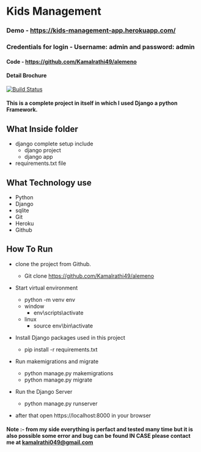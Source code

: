 # Kids Management
### Demo - https://kids-management-app.herokuapp.com/
### Credentials for login - Username: admin and password: admin
#### Code - https://github.com/Kamalrathi49/alemeno
#### Detail Brochure

[![Build Status](https://travis-ci.org/joemccann/dillinger.svg?branch=master)](https://travis-ci.org/joemccann/dillinger)

#### This is a complete project in itself in which I used Django a python Framework.
## What Inside folder
- django complete setup include
    - django project
    - django app
- requirements.txt file

## What Technology use
- Python
- Django
- sqlite
- Git
- Heroku
- Github


## How To Run 
- clone the project from Github.
  -  Git clone https://github.com/Kamalrathi49/alemeno

- Start virtual environment
  - python -m venv env
  - window
    - env\scripts\activate
  - linux
    - source env\bin\activate
  
- Install Django packages used in this project
  - pip install -r requirements.txt

- Run makemigrations and migrate
  - python manage.py makemigrations
  - python manage.py migrate

- Run the Django Server
  - python manage.py runserver

- after that open  https://localhost:8000  in your browser

#### Note :- from my side everything is perfact and tested many time but it is also possible some error and bug can be found IN CASE please contact me at kamalrathi049@gmail.com


